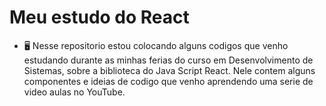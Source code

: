 # Meu estudo do React 


 - 🖥️ Nesse repositorio estou colocando alguns codigos que venho estudando durante as minhas ferias do curso em Desenvolvimento de Sistemas, sobre a biblioteca do Java Script React. Nele contem alguns componentes e ideias de codigo que venho aprendendo uma serie de video aulas no YouTube.



